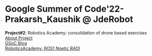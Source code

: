 # Google Summer of Code'22-Prakarsh_Kaushik @ JdeRobot
**Project#2**: Robotics Academy: consolidation of drone based exercises
[About Project](https://summerofcode.withgoogle.com/programs/2022/projects/RJd3bxAY)  
[GSoC Blog](https://theroboticsclub.github.io/gsoc2022-Prakarsh_Kaushik/)  
[RoboticsAcademy: ROS1 Noetic RADI](https://github.com/JdeRobot/RoboticsAcademy)  